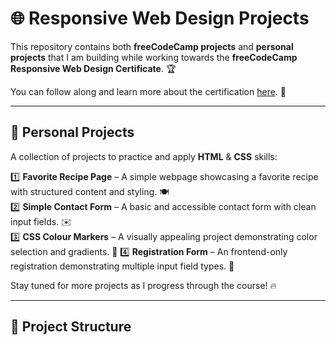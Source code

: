 # 🌐 Responsive Web Design Projects

This repository contains both **freeCodeCamp projects** and **personal projects** that I am building while working towards the **freeCodeCamp Responsive Web Design Certificate**. 🏆

You can follow along and learn more about the certification [here](https://www.freecodecamp.org/learn/2022/responsive-web-design/). 🚀

---

## 📌 Personal Projects

A collection of projects to practice and apply **HTML** & **CSS** skills:

1️⃣ **Favorite Recipe Page** – A simple webpage showcasing a favorite recipe with structured content and styling. 🍽️  
2️⃣ **Simple Contact Form** – A basic and accessible contact form with clean input fields. ✉️  
3️⃣ **CSS Colour Markers** – A visually appealing project demonstrating color selection and gradients. 🎨
4️⃣ **Registration Form** – An frontend-only registration demonstrating multiple input field types. 📝

Stay tuned for more projects as I progress through the course! 🔥

---

## 📂 Project Structure
